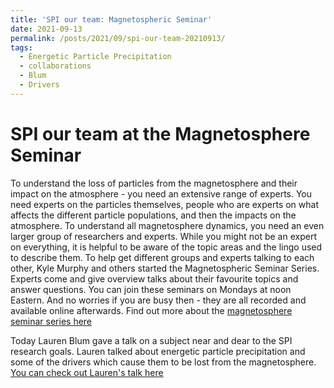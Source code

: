 ```yaml
---
title: 'SPI our team: Magnetospheric Seminar'
date: 2021-09-13
permalink: /posts/2021/09/spi-our-team-20210913/
tags:
  - Energetic Particle Precipitation
  - collaborations
  - Blum
  - Drivers
---
```


SPI our team at the Magnetosphere Seminar
======
To understand the loss of particles from the magnetosphere and their impact on the atmosphere - you need an extensive range of experts. You need experts on the particles themselves, people who are experts on what affects the different particle populations, and then the impacts on the atmosphere. To understand all magnetosphere dynamics, you need an even larger group of researchers and experts. While you might not be an expert on everything, it is helpful to be aware of the topic areas and the lingo used to describe them. To help get different groups and experts talking to each other, Kyle Murphy and others started the Magnetospheric Seminar Series. Experts come and give overview talks about their favourite topics and answer questions. You can join these seminars on Mondays at noon Eastern. And no worries if you are busy then - they are all recorded and available online afterwards. Find out more about the [magnetosphere seminar series here](https://msolss.github.io/MagSeminars/)

Today Lauren Blum gave a talk on a subject near and dear to the SPI research goals. Lauren talked about energetic particle precipitation and some of the drivers which cause them to be lost from the magnetosphere. [You can check out Lauren's talk here](https://youtu.be/f8WGTitJQxA)
